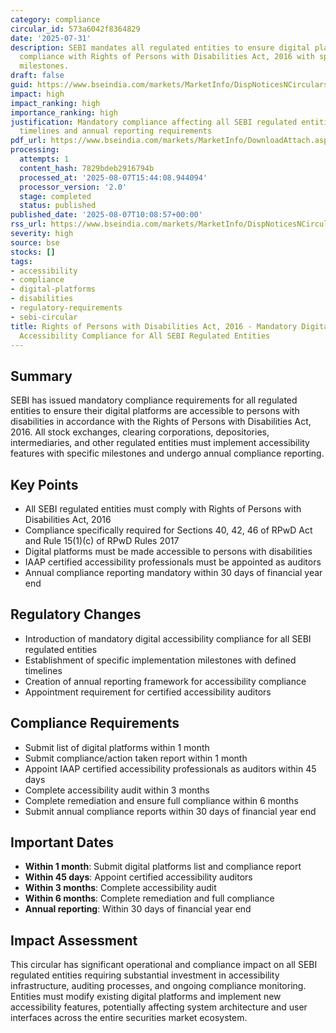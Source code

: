```yaml
---
category: compliance
circular_id: 573a6042f8364829
date: '2025-07-31'
description: SEBI mandates all regulated entities to ensure digital platform accessibility
  compliance with Rights of Persons with Disabilities Act, 2016 with specific implementation
  milestones.
draft: false
guid: https://www.bseindia.com/markets/MarketInfo/DispNoticesNCirculars.aspx?Noticeid={7E3E5E84-9903-46CB-B0D7-0E9D764B2535}&noticeno=20250807-12&dt=08/07/2025&icount=12&totcount=68&flag=0
impact: high
impact_ranking: high
importance_ranking: high
justification: Mandatory compliance affecting all SEBI regulated entities with strict
  timelines and annual reporting requirements
pdf_url: https://www.bseindia.com/markets/MarketInfo/DownloadAttach.aspx?id=20250807-12&attachedId=ede0a99b-8a05-498b-9da2-6676a94d2c88
processing:
  attempts: 1
  content_hash: 7829bdeb2916794b
  processed_at: '2025-08-07T15:44:08.944094'
  processor_version: '2.0'
  stage: completed
  status: published
published_date: '2025-08-07T10:08:57+00:00'
rss_url: https://www.bseindia.com/markets/MarketInfo/DispNoticesNCirculars.aspx?Noticeid={7E3E5E84-9903-46CB-B0D7-0E9D764B2535}&noticeno=20250807-12&dt=08/07/2025&icount=12&totcount=68&flag=0
severity: high
source: bse
stocks: []
tags:
- accessibility
- compliance
- digital-platforms
- disabilities
- regulatory-requirements
- sebi-circular
title: Rights of Persons with Disabilities Act, 2016 - Mandatory Digital Platform
  Accessibility Compliance for All SEBI Regulated Entities
---
```


## Summary

SEBI has issued mandatory compliance requirements for all regulated entities to ensure their digital platforms are accessible to persons with disabilities in accordance with the Rights of Persons with Disabilities Act, 2016. All stock exchanges, clearing corporations, depositories, intermediaries, and other regulated entities must implement accessibility features with specific milestones and undergo annual compliance reporting.

## Key Points

- All SEBI regulated entities must comply with Rights of Persons with Disabilities Act, 2016
- Compliance specifically required for Sections 40, 42, 46 of RPwD Act and Rule 15(1)(c) of RPwD Rules 2017
- Digital platforms must be made accessible to persons with disabilities
- IAAP certified accessibility professionals must be appointed as auditors
- Annual compliance reporting mandatory within 30 days of financial year end

## Regulatory Changes

- Introduction of mandatory digital accessibility compliance for all SEBI regulated entities
- Establishment of specific implementation milestones with defined timelines
- Creation of annual reporting framework for accessibility compliance
- Appointment requirement for certified accessibility auditors

## Compliance Requirements

- Submit list of digital platforms within 1 month
- Submit compliance/action taken report within 1 month
- Appoint IAAP certified accessibility professionals as auditors within 45 days
- Complete accessibility audit within 3 months
- Complete remediation and ensure full compliance within 6 months
- Submit annual compliance reports within 30 days of financial year end

## Important Dates

- **Within 1 month**: Submit digital platforms list and compliance report
- **Within 45 days**: Appoint certified accessibility auditors
- **Within 3 months**: Complete accessibility audit
- **Within 6 months**: Complete remediation and full compliance
- **Annual reporting**: Within 30 days of financial year end

## Impact Assessment

This circular has significant operational and compliance impact on all SEBI regulated entities requiring substantial investment in accessibility infrastructure, auditing processes, and ongoing compliance monitoring. Entities must modify existing digital platforms and implement new accessibility features, potentially affecting system architecture and user interfaces across the entire securities market ecosystem.